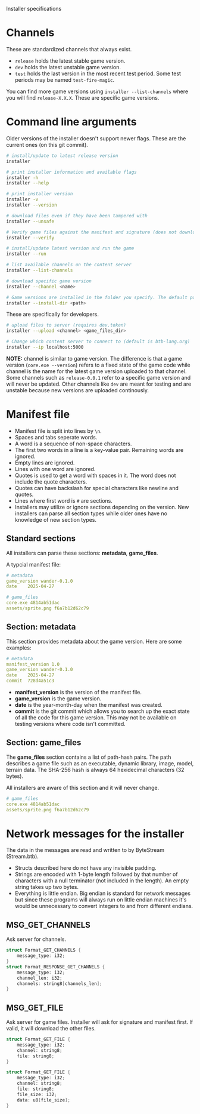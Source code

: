Installer specifications

# Channels
These are standardized channels that always exist.
- `release` holds the latest stable game version.
- `dev` holds the latest unstable game version.
- `test` holds the last version in the most recent test period. Some test periods may be named `test-fire-magic`.

You can find more game versions using `installer --list-channels` where you will find `release-X.X.X`. These are specific game versions.

# Command line arguments
Older versions of the installer doesn't support newer flags. These are the current ones (on this git commit).

```bash
# install/update to latest release version
installer

# print installer information and available flags
installer -h
installer --help

# print installer version
installer -v
installer --version

# download files even if they have been tampered with
installer --unsafe

# Verify game files against the manifest and signature (does not download anything)
installer --verify

# install/update latest version and run the game
installer --run

# list available channels on the content server
installer --list-channels

# download specific game version
installer --channel <name>

# Game versions are installed in the folder you specify. The default path is the folder where installer is located.
installer --install-dir <path>
```

These are specifically for developers.
```bash
# upload files to server (requires dev.token)
installer --upload <channel> <game_files_dir>

# Change which content server to connect to (default is btb-lang.org)
installer --ip localhost:5000
```

**NOTE:** channel is similar to game version. The difference is that a game version (`core.exe --version`) refers to a fixed state of the game code while channel is the name for the latest game version uploaded to that channel. Some channels such as `release-0.0.1` refer to a specific game version and will never be updated. Other channels like `dev` are meant for testing and are unstable because new versions are uploaded continously. 

# Manifest file
- Manifest file is split into lines by `\n`.
- Spaces and tabs seperate words.
- A word is a sequence of non-space characters.
- The first two words in a line is a key-value pair. Remaining words are ignored.
- Empty lines are ignored.
- Lines with one word are ignored.
- Quotes is used to get a word with spaces in it. The word does not include the quote characters.
- Quotes can have backslash for special characters like newline and quotes.
- Lines where first word is `#` are sections.
- Installers may utilize or ignore sections depending on the version. New installers can parse all section types while older ones have no knowledge of new section types.

## Standard sections
All installers can parse these sections: **metadata**, **game_files**.

A typcial manifest file:
```yaml
# metadata
game_version wander-0.1.0 
date    2025-04-27

# game_files
core.exe 4814ab51dac
assets/sprite.png f6a7b12d62c79
```

## Section: **metadata**
This section provides metadata about the game version. Here are some examples:
```yaml
# metadata
manifest_version 1.0
game_version wander-0.1.0 
date    2025-04-27
commit  728d4a51c3
```

- **manifest_version** is the version of the manifest file.
- **game_version** is the game version.
- **date** is the year-month-day when the manifest was created.
- **commit** is the git commit which allows you to search up the exact state of all the code for this game version. This may not be available on testing versions where code isn't committed.

## Section: **game_files**
The **game_files** section contains a list of path-hash pairs. The path describes a game file such as an executable, dynamic library, image, model, terrain data. The SHA-256 hash is always 64 hexidecimal characters (32 bytes).

All installers are aware of this section and it will never change.

```yaml
# game_files
core.exe 4814ab51dac
assets/sprite.png f6a7b12d62c79
```


# Network messages for the installer

The data in the messages are read and written to by ByteStream (Stream.btb).
- Structs described here do not have any invisible padding.
- Strings are encoded with 1-byte length followed by that number of characters with a null terminator (not included in the length). An empty string takes up two bytes.
- Everything is little endian. Big endian is standard for network messages but since these programs will always run on little endian machines it's would be unnecessary to convert integers to and from different endians.

## MSG_GET_CHANNELS
Ask server for channels.

```c
struct Format_GET_CHANNELS {
    message_type: i32;
}
struct Format_RESPONSE_GET_CHANNELS {
    message_type: i32;
    channel_len: i32;
    channels: string8[channels_len];
}
```

## MSG_GET_FILE
Ask server for game files. Installer will ask for signature and manifest first. If valid, it will download the other files.

```c
struct Format_GET_FILE {
    message_type: i32;
    channel: string8;
    file: string8;
}
```

```c
struct Format_GET_FILE {
    message_type: i32;
    channel: string8;
    file: string8;
    file_size: i32;
    data: u8[file_size];
}
```
